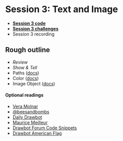 # Session 3: Text and Image

* [**Session 3 code**](/session-3/code)
* [**Session 3 challenges**](/session-3/challenges)
* Session 3 recording


## Rough outline


* _Review_
* _Show & Tell_
* Paths ([docs](https://www.drawbot.com/content/shapes/bezierPath.html))
* Color ([docs](https://www.drawbot.com/content/color.html))
* Image Object ([docs](https://www.drawbot.com/content/image/imageObject.html))


#### Optional readings
* [Vera Molnar](http://www.veramolnar.com)
* [@beesandbombs](https://twitter.com/beesandbombs)
* [Daily Drawbot](https://dailydrawbot.tumblr.com)
* [Maurice Meilleur](https://mauricemeilleur.net/munari_peano)
* [Drawbot Forum Code Snippets](https://forum.drawbot.com/category/8/code-snippets)
* [Drawbot American Flag](https://github.com/djrrb/OldGlory/blob/master/oldGlory.py)
